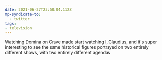 ```yaml
---
date: 2021-06-27T23:50:04.112Z
mp-syndicate-to:
  - twitter
tags:
- television
---
```


Watching Domina on Crave made start watching I, Claudius, and it's super interesting to see the same historical figures portrayed on two entirely different shows, with two entirely different agendas
